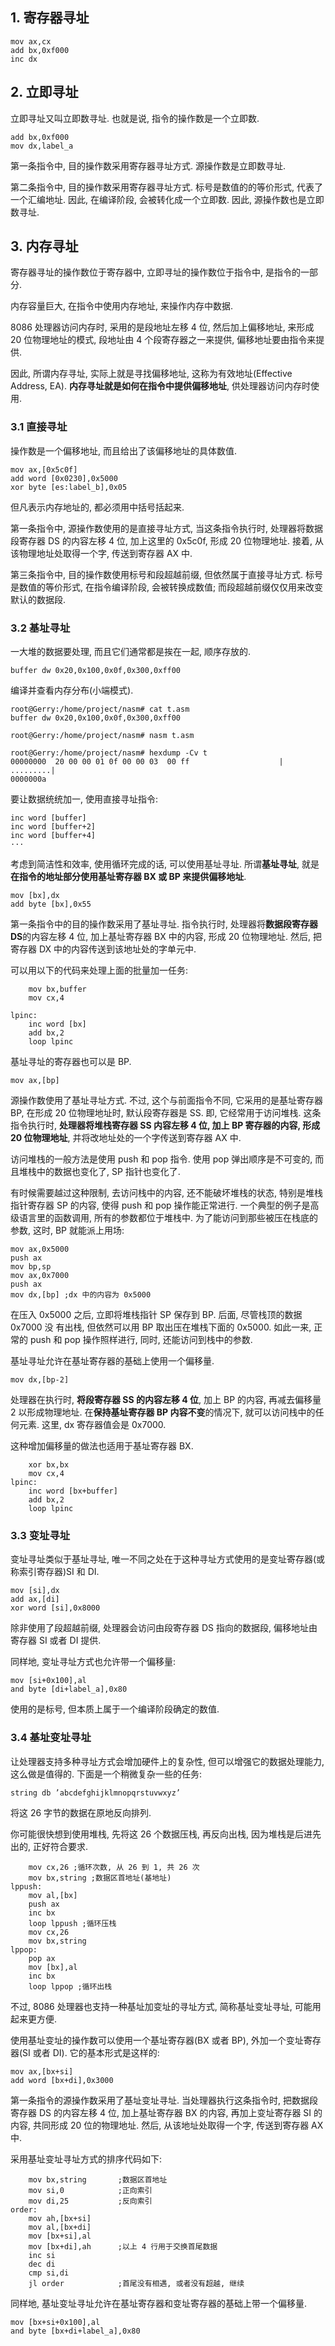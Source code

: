 
## 1. 寄存器寻址

```
mov ax,cx
add bx,0xf000
inc dx
```

## 2. 立即寻址

立即寻址又叫立即数寻址. 也就是说, 指令的操作数是一个立即数.

```
add bx,0xf000
mov dx,label_a
```

第一条指令中, 目的操作数采用寄存器寻址方式. 源操作数是立即数寻址.

第二条指令中, 目的操作数采用寄存器寻址方式. 标号是数值的的等价形式, 代表了一个汇编地址. 因此, 在编译阶段, 会被转化成一个立即数. 因此, 源操作数也是立即数寻址.

## 3. 内存寻址

寄存器寻址的操作数位于寄存器中, 立即寻址的操作数位于指令中, 是指令的一部分.

内存容量巨大, 在指令中使用内存地址, 来操作内存中数据.

8086 处理器访问内存时, 采用的是段地址左移 4 位, 然后加上偏移地址, 来形成 20 位物理地址的模式, 段地址由 4 个段寄存器之一来提供, 偏移地址要由指令来提供.

因此, 所谓内存寻址, 实际上就是寻找偏移地址, 这称为有效地址(Effective Address, EA). **内存寻址就是如何在指令中提供偏移地址**, 供处理器访问内存时使用.

### 3.1 直接寻址

操作数是一个偏移地址, 而且给出了该偏移地址的具体数值.

```
mov ax,[0x5c0f]
add word [0x0230],0x5000
xor byte [es:label_b],0x05
```

但凡表示内存地址的, 都必须用中括号括起来.

第一条指令中, 源操作数使用的是直接寻址方式, 当这条指令执行时, 处理器将数据段寄存器 DS 的内容左移 4 位, 加上这里的 0x5c0f, 形成 20 位物理地址. 接着, 从该物理地址处取得一个字, 传送到寄存器 AX 中.

第三条指令中, 目的操作数使用标号和段超越前缀, 但依然属于直接寻址方式. 标号是数值的等价形式, 在指令编译阶段, 会被转换成数值; 而段超越前缀仅仅用来改变默认的数据段.

### 3.2 基址寻址

一大堆的数据要处理, 而且它们通常都是挨在一起, 顺序存放的.

```
buffer dw 0x20,0x100,0x0f,0x300,0xff00
```

编译并查看内存分布(小端模式).

```
root@Gerry:/home/project/nasm# cat t.asm
buffer dw 0x20,0x100,0x0f,0x300,0xff00

root@Gerry:/home/project/nasm# nasm t.asm

root@Gerry:/home/project/nasm# hexdump -Cv t
00000000  20 00 00 01 0f 00 00 03  00 ff                    | .........|
0000000a
```

要让数据统统加一, 使用直接寻址指令:

```
inc word [buffer]
inc word [buffer+2]
inc word [buffer+4]
···
```

考虑到简洁性和效率, 使用循环完成的话, 可以使用基址寻址. 所谓**基址寻址**, 就是**在指令的地址部分使用基址寄存器 BX 或 BP 来提供偏移地址**.

```
mov [bx],dx
add byte [bx],0x55
```

第一条指令中的目的操作数采用了基址寻址. 指令执行时, 处理器将**数据段寄存器 DS**的内容左移 4 位, 加上基址寄存器 BX 中的内容, 形成 20 位物理地址. 然后, 把寄存器 DX 中的内容传送到该地址处的字单元中.

可以用以下的代码来处理上面的批量加一任务:

```
    mov bx,buffer
    mov cx,4

lpinc:
    inc word [bx]
    add bx,2
    loop lpinc
```

基址寻址的寄存器也可以是 BP.

```
mov ax,[bp]
```

源操作数使用了基址寻址方式. 不过, 这个与前面指令不同, 它采用的是基址寄存器 BP, 在形成 20 位物理地址时, 默认段寄存器是 SS. 即, 它经常用于访问堆栈. 这条指令执行时, **处理器将堆栈寄存器 SS 内容左移 4 位, 加上 BP 寄存器的内容, 形成 20 位物理地址**, 并将改地址处的一个字传送到寄存器 AX 中.

访问堆栈的一般方法是使用 push 和 pop 指令. 使用 pop 弹出顺序是不可变的, 而且堆栈中的数据也变化了, SP 指针也变化了.

有时候需要越过这种限制, 去访问栈中的内容, 还不能破坏堆栈的状态, 特别是堆栈指针寄存器 SP 的内容, 使得 push 和 pop 操作能正常进行. 一个典型的例子是高级语言里的函数调用, 所有的参数都位于堆栈中. 为了能访问到那些被压在栈底的参数, 这时, BP 就能派上用场:

```
mov ax,0x5000
push ax
mov bp,sp
mov ax,0x7000
push ax
mov dx,[bp] ;dx 中的内容为 0x5000
```

在压入 0x5000 之后, 立即将堆栈指针 SP 保存到 BP. 后面, 尽管栈顶的数据 0x7000 没
有出栈, 但依然可以用 BP 取出压在堆栈下面的 0x5000. 如此一来, 正常的 push 和 pop 操作照样进行, 同时, 还能访问到栈中的参数.

基址寻址允许在基址寄存器的基础上使用一个偏移量.

```
mov dx,[bp-2]
```

处理器在执行时, **将段寄存器 SS 的内容左移 4 位**, 加上 BP 的内容, 再减去偏移量 2 以形成物理地址. 在**保持基址寄存器 BP 内容不变**的情况下, 就可以访问栈中的任何元素. 这里, dx 寄存器值会是 0x7000.

这种增加偏移量的做法也适用于基址寄存器 BX.

```
    xor bx,bx
    mov cx,4
lpinc:
    inc word [bx+buffer]
    add bx,2
    loop lpinc
```

### 3.3 变址寻址

变址寻址类似于基址寻址, 唯一不同之处在于这种寻址方式使用的是变址寄存器(或称索引寄存器)SI 和 DI.

```
mov [si],dx
add ax,[di]
xor word [si],0x8000
```

除非使用了段超越前缀, 处理器会访问由段寄存器 DS 指向的数据段, 偏移地址由寄存器 SI 或者 DI 提供.

同样地, 变址寻址方式也允许带一个偏移量:

```
mov [si+0x100],al
and byte [di+label_a],0x80
```

使用的是标号, 但本质上属于一个编译阶段确定的数值.

### 3.4 基址变址寻址

让处理器支持多种寻址方式会增加硬件上的复杂性, 但可以增强它的数据处理能力, 这么做是值得的. 下面是一个稍微复杂一些的任务:

```
string db ’abcdefghijklmnopqrstuvwxyz’
```

将这 26 字节的数据在原地反向排列.

你可能很快想到使用堆栈, 先将这 26 个数据压栈, 再反向出栈, 因为堆栈是后进先出的, 正好符合要求.

```
    mov cx,26 ;循环次数, 从 26 到 1, 共 26 次
    mov bx,string ;数据区首地址(基地址)
lppush:
    mov al,[bx]
    push ax
    inc bx
    loop lppush ;循环压栈
    mov cx,26
    mov bx,string
lppop:
    pop ax
    mov [bx],al
    inc bx
    loop lppop ;循环出栈
```

不过, 8086 处理器也支持一种基址加变址的寻址方式, 简称基址变址寻址, 可能用起来更方便.

使用基址变址的操作数可以使用一个基址寄存器(BX 或者 BP), 外加一个变址寄存器(SI 或者 DI). 它的基本形式是这样的:

```
mov ax,[bx+si]
add word [bx+di],0x3000
```

第一条指令的源操作数采用了基址变址寻址. 当处理器执行这条指令时, 把数据段寄存器 DS 的内容左移 4 位, 加上基址寄存器 BX 的内容, 再加上变址寄存器 SI 的内容, 共同形成 20 位的物理地址. 然后, 从该地址处取得一个字, 传送到寄存器 AX 中.

采用基址变址寻址方式的排序代码如下:

```
    mov bx,string       ;数据区首地址
    mov si,0            ;正向索引
    mov di,25           ;反向索引
order:
    mov ah,[bx+si]
    mov al,[bx+di]
    mov [bx+si],al
    mov [bx+di],ah      ;以上 4 行用于交换首尾数据
    inc si
    dec di
    cmp si,di
    jl order            ;首尾没有相遇, 或者没有超越, 继续
```

同样地, 基址变址寻址允许在基址寄存器和变址寄存器的基础上带一个偏移量.

```
mov [bx+si+0x100],al
and byte [bx+di+label_a],0x80
```